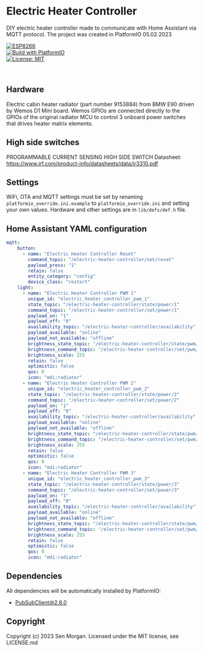 # Electric Heater Controller

DIY electric heater controller made to communicate with Home Assistant via MQTT protocol.
The project was created in PlatformIO 05.02.2023

[![ESP8266](https://img.shields.io/badge/ESP-8266-000000.svg?longCache=true&style=flat&colorA=AA101F)](https://www.espressif.com/en/products/socs/esp8266)<br>
[![Build with PlatformIO](https://img.shields.io/badge/Build%20with-PlatformIO-orange)](https://platformio.org/)<br>
[![License: MIT](https://img.shields.io/badge/License-MIT-brightgreen.svg)](https://opensource.org/licenses/MIT)

<br>


## Hardware
Electric cabin heater radiator (part number 9153884) from BMW E90 driven by Wemos D1 Mini board. Wemos GPIOs are connected directly to the GPIOs of the original radiator MCU to control 3 onboard power switches that drives heater matrix elements.

## High side switches
PROGRAMMABLE CURRENT SENSING HIGH SIDE SWITCH
Datasheet: https://www.irf.com/product-info/datasheets/data/ir3310.pdf

## Settings
WiFi, OTA and MQTT settings must be set by renaming `platformio_override.ini.example` to `platformio_override.ini` and setting your own values.
Hardware and other settings are in `lib/defs/def.h` file.

## Home Assistant YAML configuration
```yaml
mqtt:
    button:
      - name: "Electric Heater Controller Reset"
        command_topic: "/electric-heater-controller/set/reset"
        payload_press: "1"
        retain: false
        entity_category: "config"
        device_class: "restart"
    light:
      - name: "Electric Heater Controller PWM 1"
        unique_id: "electric_heater_controller_pwm_1"
        state_topic: "/electric-heater-controller/state/power/1"
        command_topic: "/electric-heater-controller/set/power/1"
        payload_on: "1"
        payload_off: "0"
        availability_topic: "/electric-heater-controller/availability"
        payload_available: "online"
        payload_not_available: "offline"
        brightness_state_topic: "/electric-heater-controller/state/pwm/1"
        brightness_command_topic: "/electric-heater-controller/set/pwm/1"
        brightness_scale: 255
        retain: false
        optimistic: false
        qos: 0
        icon: "mdi:radiator"
      - name: "Electric Heater Controller PWM 2"
        unique_id: "electric_heater_controller_pwm_2"
        state_topic: "/electric-heater-controller/state/power/2"
        command_topic: "/electric-heater-controller/set/power/2"
        payload_on: "1"
        payload_off: "0"
        availability_topic: "/electric-heater-controller/availability"
        payload_available: "online"
        payload_not_available: "offline"
        brightness_state_topic: "/electric-heater-controller/state/pwm/2"
        brightness_command_topic: "/electric-heater-controller/set/pwm/2"
        brightness_scale: 255
        retain: false
        optimistic: false
        qos: 0
        icon: "mdi:radiator"
      - name: "Electric Heater Controller PWM 3"
        unique_id: "electric_heater_controller_pwm_3"
        state_topic: "/electric-heater-controller/state/power/3"
        command_topic: "/electric-heater-controller/set/power/3"
        payload_on: "1"
        payload_off: "0"
        availability_topic: "/electric-heater-controller/availability"
        payload_available: "online"
        payload_not_available: "offline"
        brightness_state_topic: "/electric-heater-controller/state/pwm/3"
        brightness_command_topic: "/electric-heater-controller/set/pwm/3"
        brightness_scale: 255
        retain: false
        optimistic: false
        qos: 0
        icon: "mdi:radiator"
```

## Dependencies
All dependencies will be automatically installed by PlatformIO:
- PubSubClient@2.8.0

## Copyright
Copyright (c) 2023 Sen Morgan. Licensed under the MIT license, see LICENSE.md
